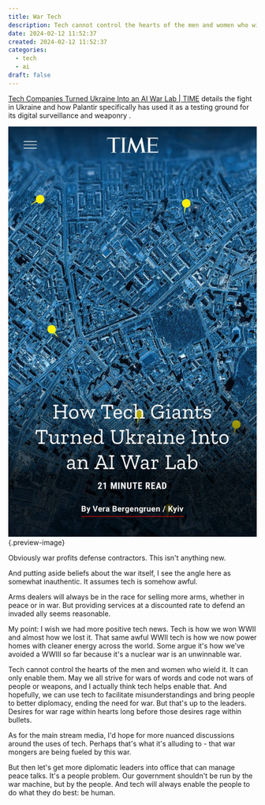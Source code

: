 ```yaml
---
title: War Tech
description: Tech cannot control the hearts of the men and women who wield it. It can only enable them.
date: 2024-02-12 11:52:37
created: 2024-02-12 11:52:37
categories:
  - tech
  - ai
draft: false
---
```

[Tech Companies Turned Ukraine Into an AI War Lab | TIME](https://time.com/6691662/ai-ukraine-war-palantir/) details the fight in Ukraine and how Palantir specifically has used it as a testing ground for its digital surveillance and weaponry . 

![Time vs tech](../img/screenshot-time-ukraine-war.jpeg){.preview-image}

Obviously war profits defense contractors. This isn't anything new. 

And putting aside beliefs about the war itself, I see the angle here as somewhat inauthentic. It assumes tech is somehow awful. 

Arms dealers will always be in the race for selling more arms, whether in peace or in war. But providing services at a discounted rate to defend an invaded ally seems reasonable. 

My point: I wish we had more positive tech news. Tech is how we won WWII and almost how we lost it. That same awful WWII tech is how we now power homes with cleaner energy across the world. Some argue it's how we've avoided a WWIII so far because it's a nuclear war is an unwinnable war. 

Tech cannot control the hearts of the men and women who wield it. It can only enable them. May we all strive for wars of words and code not wars of people or weapons, and I actually think tech helps enable that. And hopefully, we can use tech to facilitate misunderstandings and bring people to better diplomacy, ending the need for war. But that's up to the leaders. Desires for war rage within hearts long before those desires rage within bullets. 

As for the main stream media, I'd hope for more nuanced discussions around the uses of tech. Perhaps that's what it's alluding to - that war mongers are being fueled by this war. 

But then let's get more diplomatic leaders into office that can manage peace talks. It's a people problem. Our government shouldn't be run by the war machine, but by the people. And tech will always enable the people to do what they do best: be human.
